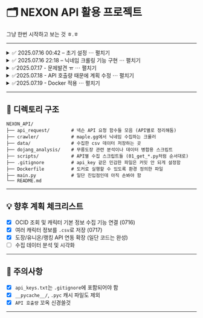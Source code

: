 # 🗂️ NEXON API 활용 프로젝트

그냥 한번 시작하고 보는 것 ㅎ.ㅎ

---
<details>
  <summary>✅ 2025.07.16 00:42 – 초기 설정 ⋯ 펼치기</summary>

  ### 🔧 초기 설정

  - `git init`으로 Git 저장소 초기화  
  - GitHub 원격 저장소 연결 (`origin/main`)  
  - 첫 커밋 완료 및 `push` 성공

  ### 📁 디렉토리 구조 정비

  - 기존 `char_info.py` 파일을 `api_request/char_info.py`로 이동  
    → **API 호출 관련 모듈을 별도 폴더로 정리**

  ### 📡 API 호출 준비

  - `api_keys.txt`를 통한 인증 키 로딩 구현  
  - 넥슨 Open API를 통해 캐릭터 OCID 검색 및 정보 조회 구조 준비

</details>

<details>
  <summary>✅ 2025.07.16 22:18 – 닉네임 크롤링 기능 구현 ⋯ 펼치기</summary>

  #### 🕸️ 닉네임 크롤링 기능 구현
  - `maple.gg` 전투력 랭킹 페이지에서 상위 1000명 닉네임 수집  
    `(아마 상관분석을 통해 추천시스템 정도 만들어보려나 싶은 느낌적인 느낌)`
  - `crawler/nickname_crawler.py` 모듈 작성
  - BeautifulSoup으로 `/u/{nickname}` 형태의 `href`를 파싱

  #### 🧪 수집 결과 검증
  - 닉네임 리스트를 `pandas.DataFrame`으로 시각적으로 확인
  - `main.py`에서 수집-확인 로직 실행

  #### 🔧 Git 설정 개선
  - `.gitignore` 파일 수정:
    - `api_keys.txt`, `__pycache__/`, `*.pyc` 등 민감/불필요 파일 제외
  - VSCode 내 커밋 메시지 작성 방식 학습
  - Git CLI에서 상태 확인, add → commit → push 실습

</details>

<details>
  <summary>✅2025.07.17 - 문제발견 ㅠ ⋯ 펼치기</summary>

  #### 호출 부하에 따른 문제 발견
  - API 호출량을 인지하지 못함 (하루 1천개 호출인데, 욕심이 너무 과했음)
  - 디렉토리 구조를 전반적으로 수정
  - API를 통해 수집하는 스크립트를 나누어서 진행
  - 수집된 csv 파일도 나누어서 진행
  
</details>

<details>
  <summary>✅2025.07.18 - API 호출량 때문에 계획 수정 ⋯ 펼치기</summary>

  #### 호출량 제한으로 인해 계획 변경
  - API 호출량이 하루 1천회 하루에 하나씩 나눠서 진행
  - 데이터를 분석하기 위해 살펴보니 테스트용으로 500명 호출한 결과 164 명에 대한 정보만 호출됨
  - 원하는 API 하나하나 천천히 수집할 것.
  - 쉽지 않ㄴ ㅔ..ㅇㅁㅇ
</details>

<details>
  <summary>✅2025.07.19 - Docker 적용 ⋯ 펼치기</summary>

  #### Docker를 활용해 외부에서 작업할 수 있도록 설정
  1. Dockerfile 작성 - `Ubuntu 환경`
  2. Docker Image Build - `docker build -t nexon-api. `
  3. Jupyter Notebook 실행
    
  ```bash
  git clone https://github.com/pjjongho/NEXON_API.git
  cd NEXON_API
  docker build -t nexon-api . && docker run -p 8888:8888 -v ${PWD}:/app nexon-api
  ```
  
</details>

---

## 🧱 디렉토리 구조
```
NEXON_API/
├── api_request/        # 넥슨 API 요청 함수들 모음 (API별로 정리해둠)
├── crawler/            # maple.gg에서 닉네임 수집하는 크롤러
├── data/               # 수집한 csv 데이터 저장하는 곳
├── dojang_analysis/    # 무릉도장 관련 분석이나 데이터 병합용 스크립트
├── scripts/            # API별 수집 스크립트들 (01_get_*.py처럼 순서대로)
├── .gitignore          # api_key 같은 민감한 파일은 커밋 안 되게 설정함
├── Dockerfile          # 도커로 실행할 수 있도록 환경 정의한 파일
├── main.py             # 일단 진입점인데 아직 손봐야 함
└── README.md           
```
---

## 💡 향후 계획 체크리스트

- [x] OCID 조회 및 캐릭터 기본 정보 수집 기능 연결 (0716)
- [x] 여러 캐릭터 정보를 `.csv`로 저장 (0717)
- [x] 도장/유니온/랭킹 API 연동 확장 (일단 코드는 완성)
- [ ] 수집 데이터 분석 및 시각화

---

## 📌 주의사항

- [x] `api_keys.txt`는 `.gitignore`에 포함되어야 함
- [x] `__pycache__/`, `.pyc` 캐시 파일도 제외
- [x] `API 호출량` 꼬옥 신경쓸것

---

